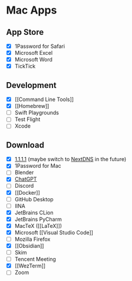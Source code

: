 # Mac Apps

## App Store

- [x] 1Password for Safari
- [x] Microsoft Excel
- [x] Microsoft Word
- [x] TickTick

## Development

- [x] [[Command Line Tools]]
- [x] [[Homebrew]]
- [ ] Swift Playgrounds
- [ ] Test Flight
- [ ] Xcode

## Download

- [x] [1.1.1.1](https://one.one.one.one) (maybe switch to [NextDNS](https://nextdns.io) in the future)
- [x] 1Password for Mac
- [ ] Blender
- [x] [ChatGPT](https://openai.com)
- [ ] Discord
- [x] [[Docker]]
- [ ] GitHub Desktop
- [ ] IINA
- [x] JetBrains CLion
- [x] JetBrains PyCharm
- [x] MacTeX ([[LaTeX]])
- [x] Microsoft [[Visual Studio Code]]
- [ ] Mozilla Firefox
- [x] [[Obsidian]]
- [ ] Skim
- [ ] Tencent Meeting
- [x] [[WezTerm]]
- [ ] Zoom
